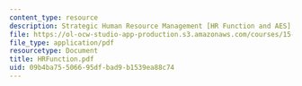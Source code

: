```yaml
---
content_type: resource
description: Strategic Human Resource Management [HR Function and AES]
file: https://ol-ocw-studio-app-production.s3.amazonaws.com/courses/15-660-strategic-hr-management-spring-2003/09b4ba75506695dfbad9b1539ea88c74_HRFunction.pdf
file_type: application/pdf
resourcetype: Document
title: HRFunction.pdf
uid: 09b4ba75-5066-95df-bad9-b1539ea88c74
---
```

